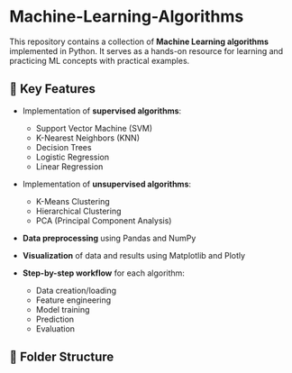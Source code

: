 # Machine-Learning-Algorithms

This repository contains a collection of **Machine Learning algorithms** implemented in Python. It serves as a hands-on resource for learning and practicing ML concepts with practical examples.

## 🔑 Key Features

- Implementation of **supervised algorithms**:  
  - Support Vector Machine (SVM)  
  - K-Nearest Neighbors (KNN)  
  - Decision Trees  
  - Logistic Regression  
  - Linear Regression  

- Implementation of **unsupervised algorithms**:  
  - K-Means Clustering  
  - Hierarchical Clustering  
  - PCA (Principal Component Analysis)  

- **Data preprocessing** using Pandas and NumPy  
- **Visualization** of data and results using Matplotlib and Plotly  
- **Step-by-step workflow** for each algorithm:  
  - Data creation/loading  
  - Feature engineering  
  - Model training  
  - Prediction  
  - Evaluation  

## 📂 Folder Structure


